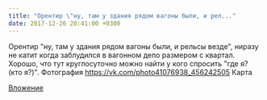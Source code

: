 ```yaml
---
title: "Орентир \"ну, там у здания рядом вагоны были, и рел..."
date: 2017-12-26 20:41:00 +0300
---
```


Орентир "ну, там у здания рядом вагоны были, и рельсы везде", ниразу не катит когда заблудился в вагонном депо размером с квартал. Хорошо, что тут круглосуточно можно найти у кого спросить "где я? (кто я?)".
Фотография
https://vk.com/photo41076938_456242505
Карта

[Вложение](https://vk.com/photo41076938_456242505)
